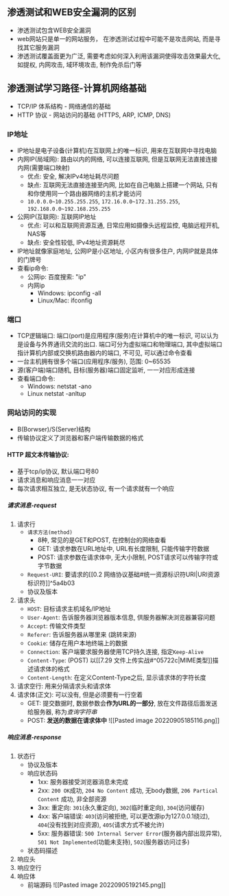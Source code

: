 ## 渗透测试和WEB安全漏洞的区别
- 渗透测试包含WEB安全漏洞
- web网站只是单一的网站服务， 在渗透测试过程中可能不是攻击网站, 而是寻找其它服务漏洞
- 渗透测试覆盖面更为广泛, 需要考虑如何深入利用该漏洞使得攻击效果最大化, 如提权, 内网攻击, 域环境攻击, 制作免杀后门等

## 渗透测试学习路径-计算机网络基础
- TCP/IP 体系结构 - 网络通信的基础
- HTTP 协议 - 网站访问的基础 (HTTPS, ARP, ICMP, DNS)

### IP地址
- IP地址是电子设备(计算机)在互联网上的唯一标识, 用来在互联网中寻找电脑
- 内网IP(局域网): 路由以内的网络, 可以连接互联网, 但是互联网无法直接连接内网(需要端口映射)
	- 优点: 安全, 解决IPv4地址耗尽问题
	- 缺点: 互联网无法直接连接至内网, 比如在自己电脑上搭建一个网站, 只有和你使用同一个路由器网络的主机才能访问
	- `10.0.0.0~10.255.255.255`, `172.16.0.0~172.31.255.255`, `192.168.0.0~192.168.255.255`
- 公网IP(互联网): 互联网IP地址
	- 优点: 可以和互联网资源互通, 日常应用如摄像头远程监控, 电脑远程开机, NAS等
	- 缺点: 安全性较低, IPv4地址资源耗尽
- IP地址就像家庭地址, 公网IP是小区地址, 小区内有很多住户, 内网IP就是具体的门牌号
- 查看ip命令:
	- 公网ip: 百度搜索: "ip"
	- 内网ip
		- Windows: ipconfig -all
		- Linux/Mac: ifconfig

### 端口
- TCP逻辑端口: 端口(port)是应用程序(服务)在计算机中的唯一标识, 可以认为是设备与外界通讯交流的出口. 端口可分为虚拟端口和物理端口, 其中虚拟端口指计算机内部或交换机路由器内的端口, 不可见, 可以通过命令查看
- 一台主机拥有很多个端口(应用程序/服务), 范围: 0~65535
- 源(客户端)端口随机, 目标(服务器)端口固定监听, 一一对应形成连接
- 查看端口命令:
	- Windows: netstat -ano
	- Linux netstat -anltup

### 网站访问的实现
- B(Borwser)/S(Server)结构
- 传输协议定义了浏览器和客户端传输数据的格式

#### HTTP 超文本传输协议: 
- 基于tcp/ip协议, 默认端口号80
- 请求消息和响应消息一一对应
- 每次请求相互独立, 是无状态协议, 有一个请求就有一个响应

##### 请求消息-request
1. 请求行
	- `请求方法(method)`
		- 8种, 常见的是GET和POST, 在控制台的网络查看
		- GET: 请求参数在URL地址中, URL有长度限制, 只能传输字符数据
		- POST: 请求参数在请求体中, 无大小限制, POST请求可以传输字符或字节数据
	- `Request-URI`: 要请求的[[0.2 网络协议基础#统一资源标识符URI|URI资源标识符]]^5a4b03
	- 协议及版本
2. 请求头
	- `HOST`: 目标请求主机域名/IP地址
	- `User-Agent`: 告诉服务器浏览器版本信息, 供服务器解决浏览器兼容问题
	- `Accept`: 传输文件类型
	- `Referer`: 告诉服务器从哪里来 (跳转来源)
	- `Cookie`: 储存在用户本地终端上的数据
	- `Connection`: 客户端要求服务器使用TCP持久连接, 指定`Keep-Alive`
	- `Content-Type`: (POST) 以[[7.29 文件上传实战#^05722c|MIME类型]]描述请求体的格式
	- `Content-Length`: 在定义Content-Type之后, 显示请求体的字符长度
3. 请求空行: 用来分隔请求头和请求体
4. 请求体(正文): 可以没有, 但是必须要有一行空着
	- GET: 提交数据时, 数据参数会**作为URL的一部分**, 放在文件路径后面发送给服务器, 称为*查询字符串*
	- POST: **发送的数据在请求体中**
![[Pasted image 20220905185116.png]]

##### 响应消息-response
1. 状态行
	- 协议及版本
	- 响应状态码
		- 1xx: 服务器接受浏览器消息未完成
		- 2xx: `200 OK`成功, `204 No Content` 成功, 无body数据, `206 Partical Content` 成功, 非全部资源
		- 3xx: 重定向: `301`(永久重定向), `302`(临时重定向), `304`(访问缓存)
		- 4xx: 客户端错误: `403`(访问被拒绝, 可以更改源ip为127.0.0.1绕过), `404`(没有找到对应资源), `405`(请求方式不被允许)
		- 5xx: 服务器错误: `500 Internal Server Error`(服务器内部出现异常), `501 Not Implemented`(功能未支持), `502`(服务器访问过多)
	- 状态码描述
2. 响应头
3. 响应空行
4. 响应体
	- 前端源码
![[Pasted image 20220905192145.png]]